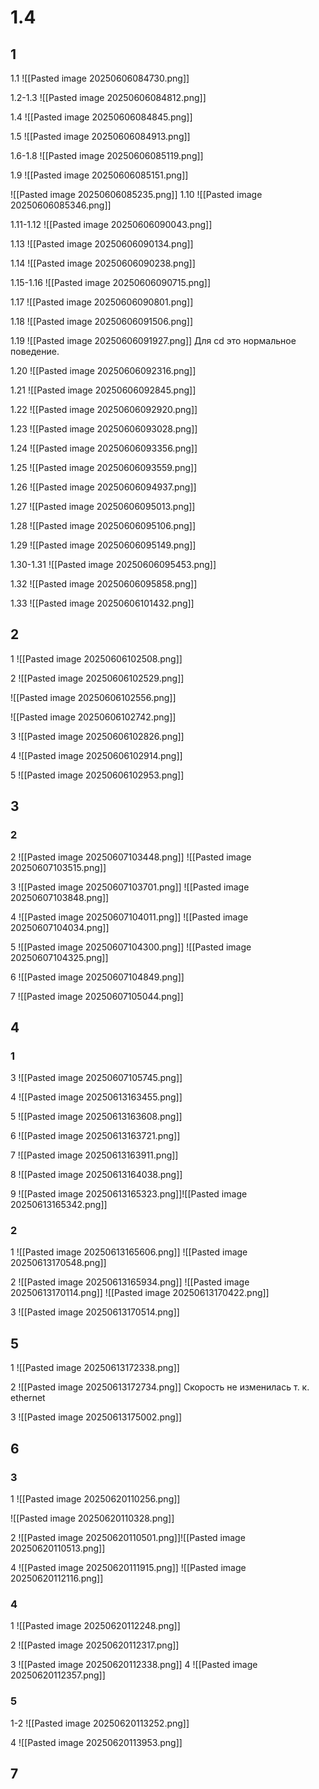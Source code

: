 # 1.4
## 1
1.1
![[Pasted image 20250606084730.png]]

1.2-1.3
![[Pasted image 20250606084812.png]]

1.4
![[Pasted image 20250606084845.png]]

1.5
![[Pasted image 20250606084913.png]]

1.6-1.8
![[Pasted image 20250606085119.png]]

1.9
![[Pasted image 20250606085151.png]]

![[Pasted image 20250606085235.png]]
1.10
![[Pasted image 20250606085346.png]]

1.11-1.12
![[Pasted image 20250606090043.png]]

1.13
![[Pasted image 20250606090134.png]]

1.14
![[Pasted image 20250606090238.png]]

1.15-1.16
![[Pasted image 20250606090715.png]]

1.17
![[Pasted image 20250606090801.png]]

1.18
![[Pasted image 20250606091506.png]]

1.19
![[Pasted image 20250606091927.png]]
Для cd это нормальное поведение.

1.20
![[Pasted image 20250606092316.png]]

1.21
![[Pasted image 20250606092845.png]]

1.22
![[Pasted image 20250606092920.png]]

1.23
![[Pasted image 20250606093028.png]]

1.24
![[Pasted image 20250606093356.png]]

1.25
![[Pasted image 20250606093559.png]]

1.26
![[Pasted image 20250606094937.png]]

1.27
![[Pasted image 20250606095013.png]]

1.28
![[Pasted image 20250606095106.png]]

1.29
![[Pasted image 20250606095149.png]]

1.30-1.31
![[Pasted image 20250606095453.png]]

1.32
![[Pasted image 20250606095858.png]]

1.33
![[Pasted image 20250606101432.png]]

## 2
1
![[Pasted image 20250606102508.png]]

2
![[Pasted image 20250606102529.png]]

![[Pasted image 20250606102556.png]]

![[Pasted image 20250606102742.png]]

3
![[Pasted image 20250606102826.png]]

4
![[Pasted image 20250606102914.png]]

5
![[Pasted image 20250606102953.png]]

## 3
### 2
2
![[Pasted image 20250607103448.png]]
![[Pasted image 20250607103515.png]]

3
![[Pasted image 20250607103701.png]]
![[Pasted image 20250607103848.png]]

4
![[Pasted image 20250607104011.png]]
![[Pasted image 20250607104034.png]]

5
![[Pasted image 20250607104300.png]]
![[Pasted image 20250607104325.png]]

6
![[Pasted image 20250607104849.png]]

7
![[Pasted image 20250607105044.png]]

## 4
### 1
3
![[Pasted image 20250607105745.png]]

4
![[Pasted image 20250613163455.png]]

5
![[Pasted image 20250613163608.png]]

6
![[Pasted image 20250613163721.png]]

7
![[Pasted image 20250613163911.png]]

8
![[Pasted image 20250613164038.png]]

9
![[Pasted image 20250613165323.png]]![[Pasted image 20250613165342.png]]

### 2
1
![[Pasted image 20250613165606.png]]
![[Pasted image 20250613170548.png]]

2
![[Pasted image 20250613165934.png]]
![[Pasted image 20250613170114.png]]
![[Pasted image 20250613170422.png]]

3
![[Pasted image 20250613170514.png]]

## 5
1
![[Pasted image 20250613172338.png]]

2
![[Pasted image 20250613172734.png]]
Скорость не изменилась т. к. ethernet

3
![[Pasted image 20250613175002.png]]


## 6
### 3
1
![[Pasted image 20250620110256.png]]

![[Pasted image 20250620110328.png]]

2
![[Pasted image 20250620110501.png]]![[Pasted image 20250620110513.png]]

4
![[Pasted image 20250620111915.png]]
![[Pasted image 20250620112116.png]]

### 4
1
![[Pasted image 20250620112248.png]]

2
![[Pasted image 20250620112317.png]]

3
![[Pasted image 20250620112338.png]]
4
![[Pasted image 20250620112357.png]]

### 5
1-2
![[Pasted image 20250620113252.png]]

4
![[Pasted image 20250620113953.png]]
## 7